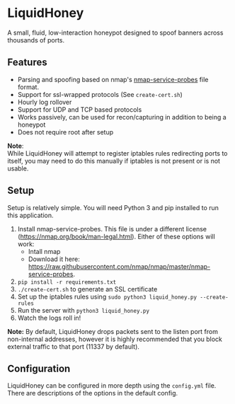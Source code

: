# LiquidHoney
A small, fluid, low-interaction honeypot designed to spoof banners across thousands of ports. 

## Features
* Parsing and spoofing based on nmap's [nmap-service-probes](https://nmap.org/book/vscan-fileformat.html) file format.
* Support for ssl-wrapped protocols (See `create-cert.sh`)
* Hourly log rollover
* Support for UDP and TCP based protocols
* Works passively, can be used for recon/capturing in addition to being a honeypot
* Does not require root after setup

**Note**:   
While LiquidHoney will attempt to register iptables rules redirecting ports to itself, you may need to do this manually if
iptables is not present or is not usable. 

## Setup
Setup is relatively simple. You will need Python 3 and pip installed to run this application.
1. Install nmap-service-probes. This file is under a different license (https://nmap.org/book/man-legal.html). Either of these options will work:
    * Intall nmap  
    * Download it here: https://raw.githubusercontent.com/nmap/nmap/master/nmap-service-probes.  
2. `pip install -r requirements.txt`
3. `./create-cert.sh` to generate an SSL certificate
4. Set up the iptables rules using `sudo python3 liquid_honey.py --create-rules`
5. Run the server with `python3 liquid_honey.py`
6. Watch the logs roll in!

**Note:** By default, LiquidHoney drops packets sent to the listen port from non-internal addresses, however it is highly
recommended that you block external traffic to that port (11337 by default).

## Configuration
LiquidHoney can be configured in more depth using the `config.yml` file. There are descriptions of the options in the default config.